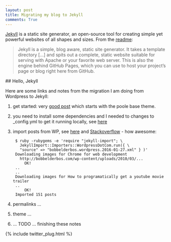 ```yaml
---
layout: post
title: Migrating my blog to Jekyll
comments: True
---
```


[Jekyll](http://jekyllrb.com) is a static site generator, an open-source tool for creating simple yet powerful websites of all shapes and sizes. From the [readme](https://github.com/jekyll/jekyll/blob/master/README.markdown):

> Jekyll is a simple, blog aware, static site generator. It takes a template directory [...] and spits out a complete, static website suitable for serving with Apache or your favorite web server. This is also the engine behind GitHub Pages, which you can use to host your project’s page or blog right here from GitHub.


## Hello, Jekyll 

Here are some links and notes from the migration I am doing from Wordpress to Jekyll: 

1. get started: very [good post](http://joshualande.com/jekyll-github-pages-poole/) which starts with the poole base theme.

2. you need to install some dependencies and I needed to changes to _config.yml to get it running locally, see [here](https://github.com/poole/lanyon/issues/124)

3. import posts from WP, see [here](http://import.jekyllrb.com/docs/wordpressdotcom/) and [Stackoverflow](http://stackoverflow.com/questions/31216857/import-wordpress-posts-in-jekyll) - how awesome:

        $ ruby -rubygems -e 'require "jekyll-import"; \
          JekyllImport::Importers::WordpressDotCom.run({ \ 
          "source" => "bobbelderbos.wordpress.2016-01-27.xml" } )'
        Downloading images for Chrome for web development
          http://bobbelderbos.com/wp-content/uploads/2010/03/...
            OK!
        ..
        ..
        Downloading images for How to programatically get a youtube movie trailer
        ..
            OK!
        Imported 151 posts

4. permalinks ...
5. theme ...
6. ... TODO ... finishing these notes

{% include twitter_plug.html %}

